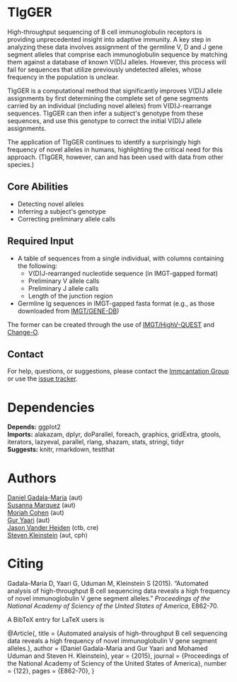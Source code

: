 # TIgGER #

High-throughput sequencing of B cell immunoglobulin receptors is providing unprecedented insight into adaptive immunity. A key step in analyzing these data involves assignment of the germline V, D and J gene segment alleles that comprise each immunoglobulin sequence by matching them against a database of known V(D)J alleles. However, this process will fail for sequences that utilize previously undetected alleles, whose frequency in the population is unclear.

TIgGER is a computational method that significantly improves V(D)J allele assignments by first determining the complete set of gene segments carried by an individual (including novel alleles) from V(D)J-rearrange sequences. TIgGER can then infer a subject's genotype from these sequences, and use this genotype to correct the initial V(D)J allele assignments.

The application of TIgGER continues to identify a surprisingly high frequency of novel alleles in humans, highlighting the critical need for this approach. (TIgGER, however, can and has been used with data from other species.)

## Core Abilities ##

* Detecting novel alleles
* Inferring a subject's genotype
* Correcting preliminary allele calls

## Required Input ##

* A table of sequences from a single individual, with columns containing the following:
    * V(D)J-rearranged nucleotide sequence (in IMGT-gapped format)
    * Preliminary V allele calls
    * Preliminary J allele calls
    * Length of the junction region
* Germline Ig sequences in IMGT-gapped fasta format (e.g., as those downloaded from [IMGT/GENE-DB](http://www.imgt.org/genedb))

The former can be created through the use of [IMGT/HighV-QUEST](http://www.imgt.org) and [Change-O](http://changeo.readthedocs.io).

## Contact ##

For help, questions, or suggestions, please contact the [Immcantation Group](mailto:immcantation@googlegroups.com) or use the [issue tracker](https://bitbucket.org/kleinstein/tigger/issues?status=new&status=open).


# Dependencies

**Depends:** ggplot2  
**Imports:** alakazam, dplyr, doParallel, foreach, graphics, gridExtra, gtools, iterators, lazyeval, parallel, rlang, shazam, stats, stringi, tidyr  
**Suggests:** knitr, rmarkdown, testthat


# Authors

[Daniel Gadala-Maria](mailto:daniel.gadala-maria@yale.edu) (aut)  
[Susanna Marquez](mailto:susanna.marquez@yale.edu) (aut)  
[Moriah Cohen](mailto:moriah.cohen@biu.ac.il) (aut)  
[Gur Yaari](mailto:gur.yaari@biu.ac.il) (aut)  
[Jason Vander Heiden](mailto:jason.vanderheiden@yale.edu) (ctb, cre)  
[Steven Kleinstein](mailto:steven.kleinstein@yale.edu) (aut, cph)


# Citing


Gadala-Maria D, Yaari G, Uduman M, Kleinstein S (2015). “Automated
analysis of high-throughput B cell sequencing data reveals a high
frequency of novel immunoglobulin V gene segment alleles.” _Proceedings
of the National Academy of Sciency of the United States of America_,
E862-70.

A BibTeX entry for LaTeX users is

  @Article{,
    title = {Automated analysis of high-throughput B cell sequencing data
         reveals a high frequency of novel immunoglobulin V gene segment
         alleles.},
    author = {Daniel Gadala-Maria and Gur Yaari and Mohamed Uduman and Steven H. Kleinstein},
    year = {2015},
    journal = {Proceedings of the National Academy of Sciency of the United
         States of America},
    number = {122},
    pages = {E862-70},
  }


